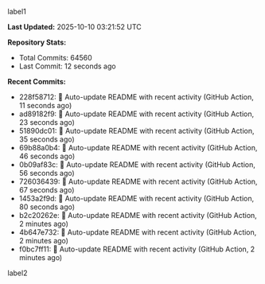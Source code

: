 
label1 
<!-- ACTIVITY_START -->
**Last Updated:** 2025-10-10 03:21:52 UTC

**Repository Stats:**
- Total Commits: 64560
- Last Commit: 12 seconds ago

**Recent Commits:**
- 228f58712: 🤖 Auto-update README with recent activity (GitHub Action, 11 seconds ago)
- ad89182f9: 🤖 Auto-update README with recent activity (GitHub Action, 23 seconds ago)
- 51890dc01: 🤖 Auto-update README with recent activity (GitHub Action, 35 seconds ago)
- 69b88a0b4: 🤖 Auto-update README with recent activity (GitHub Action, 46 seconds ago)
- 0b09af83c: 🤖 Auto-update README with recent activity (GitHub Action, 56 seconds ago)
- 726036439: 🤖 Auto-update README with recent activity (GitHub Action, 67 seconds ago)
- 1453a2f9d: 🤖 Auto-update README with recent activity (GitHub Action, 80 seconds ago)
- b2c20262e: 🤖 Auto-update README with recent activity (GitHub Action, 2 minutes ago)
- 4b647e732: 🤖 Auto-update README with recent activity (GitHub Action, 2 minutes ago)
- f0bc7ff11: 🤖 Auto-update README with recent activity (GitHub Action, 2 minutes ago)
<!-- ACTIVITY_END -->

label2

